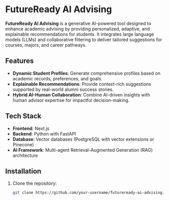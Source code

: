 # FutureReady AI Advising

**FutureReady AI Advising** is a generative AI-powered tool designed to enhance academic advising by providing personalized, adaptive, and explainable recommendations for students. It integrates large language models (LLMs) and collaborative filtering to deliver tailored suggestions for courses, majors, and career pathways.

## Features
- **Dynamic Student Profiles**: Generate comprehensive profiles based on academic records, preferences, and goals.
- **Explainable Recommendations**: Provide context-rich suggestions supported by real-world alumni success stories.
- **Hybrid AI-Human Collaboration**: Combine AI-driven insights with human advisor expertise for impactful decision-making.

## Tech Stack
- **Frontend**: Next.js
- **Backend**: Python with FastAPI
- **Database**: Vector databases (PostgreSQL with vector extensions or Pinecone)
- **AI Framework**: Multi-agent Retrieval-Augmented Generation (RAG) architecture

## Installation
1. Clone the repository:
   ```bash
   git clone https://github.com/your-username/futureready-ai-advising.git

